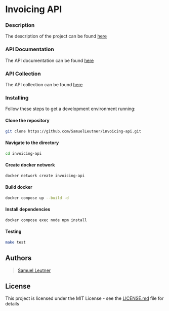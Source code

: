 # Invoicing API

### Description

The description of the project can be found [here](https://github.com/SamuelLeutner/invoicing-api/wiki)

### API Documentation

The API documentation can be found [here](https://github.com/SamuelLeutner/invoicing-api/wiki/API-endpoints-documentation)

### API Collection

The API collection can be found [here](https://www.postman.com/winter-space-365675/workspace/invoicing-api/collection/27150340-9ae9ef12-d36a-426a-bc25-992fdf4471ac?action=share&source=copy-link&creator=27150340)

### Installing

Follow these steps to get a development environment running:

#### Clone the repository

```bash
git clone https://github.com/SamuelLeutner/invoicing-api.git
```

#### Navigate to the directory
```bash
cd invoicing-api
```

#### Create docker network
```bash
docker network create invoicing-api  
```

#### Build docker
```bash
docker compose up --build -d
```

#### Install dependencies
```bash
docker compose exec node npm install
```

#### Testing

```bash
make test
```

## Authors

> [Samuel Leutner](https://github.com/SamuelLeutner)

## License

This project is licensed under the MIT License - see the [LICENSE.md](LICENSE.md) file for details
